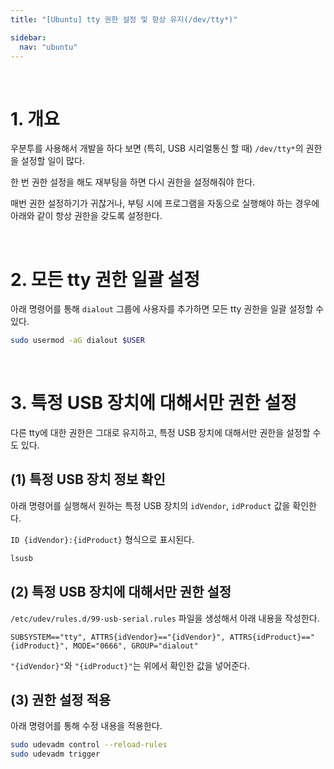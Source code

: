 ```yaml
---
title: "[Ubuntu] tty 권한 설정 및 항상 유지(/dev/tty*)"

sidebar:
  nav: "ubuntu"
---
```


<br/>

# 1. 개요

우분투를 사용해서 개발을 하다 보면 (특히, USB 시리얼통신 할 때) `/dev/tty*`의 권한을 설정할 일이 많다.

한 번 권한 설정을 해도 재부팅을 하면 다시 권한을 설정해줘야 한다.

매번 권한 설정하기가 귀찮거나, 부팅 시에 프로그램을 자동으로 실행해야 하는 경우에 아래와 같이 항상 권한을 갖도록 설정한다.

<br/>

# 2. 모든 tty 권한 일괄 설정

아래 명령어를 통해 `dialout` 그룹에 사용자를 추가하면 모든 tty 권한을 일괄 설정할 수 있다.

```bash
sudo usermod -aG dialout $USER
```

<br/>

# 3. 특정 USB 장치에 대해서만 권한 설정

다른 tty에 대한 권한은 그대로 유지하고, 특정 USB 장치에 대해서만 권한을 설정할 수도 있다.

## (1) 특정 USB 장치 정보 확인

아래 명령어를 실행해서 원하는 특정 USB 장치의 `idVendor`, `idProduct` 값을 확인한다.

`ID {idVendor}:{idProduct}` 형식으로 표시된다.

```bash
lsusb
```

## (2) 특정 USB 장치에 대해서만 권한 설정

`/etc/udev/rules.d/99-usb-serial.rules` 파일을 생성해서 아래 내용을 작성한다.

```
SUBSYSTEM=="tty", ATTRS{idVendor}=="{idVendor}", ATTRS{idProduct}=="{idProduct}", MODE="0666", GROUP="dialout"
```

`"{idVendor}"`와 `"{idProduct}"`는 위에서 확인한 값을 넣어준다.

## (3) 권한 설정 적용

아래 명령어를 통해 수정 내용을 적용한다.

```bash
sudo udevadm control --reload-rules
sudo udevadm trigger
```

<br/>
